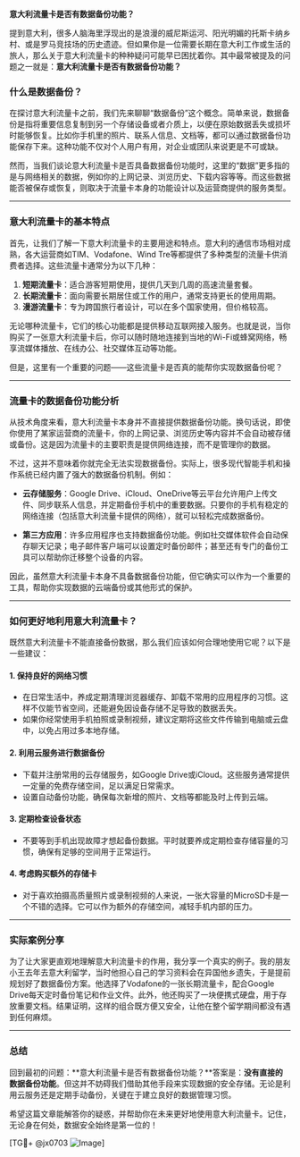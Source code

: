 **意大利流量卡是否有数据备份功能？**

提到意大利，很多人脑海里浮现出的是浪漫的威尼斯运河、阳光明媚的托斯卡纳乡村、或是罗马竞技场的历史遗迹。但如果你是一位需要长期在意大利工作或生活的旅人，那么关于意大利流量卡的种种疑问可能早已困扰着你。其中最常被提及的问题之一就是：**意大利流量卡是否有数据备份功能？**

### 什么是数据备份？

在探讨意大利流量卡之前，我们先来聊聊“数据备份”这个概念。简单来说，数据备份是指将重要信息复制到另一个存储设备或者介质上，以便在原始数据丢失或损坏时能够恢复。比如你手机里的照片、联系人信息、文档等，都可以通过数据备份功能保存下来。这种功能不仅对个人用户有用，对企业或团队来说更是不可或缺。

然而，当我们谈论意大利流量卡是否具备数据备份功能时，这里的“数据”更多指的是与网络相关的数据，例如你的上网记录、浏览历史、下载内容等等。而这些数据能否被保存或恢复，则取决于流量卡本身的功能设计以及运营商提供的服务类型。

---

### 意大利流量卡的基本特点

首先，让我们了解一下意大利流量卡的主要用途和特点。意大利的通信市场相对成熟，各大运营商如TIM、Vodafone、Wind Tre等都提供了多种类型的流量卡供消费者选择。这些流量卡通常分为以下几种：

1. **短期流量卡**：适合游客短期使用，提供几天到几周的高速流量套餐。
2. **长期流量卡**：面向需要长期居住或工作的用户，通常支持更长的使用周期。
3. **漫游流量卡**：专为跨国旅行者设计，可以在多个国家使用，但价格较高。

无论哪种流量卡，它们的核心功能都是提供移动互联网接入服务。也就是说，当你购买了一张意大利流量卡后，你可以随时随地连接到当地的Wi-Fi或蜂窝网络，畅享流媒体播放、在线办公、社交媒体互动等功能。

但是，这里有一个重要的问题——这些流量卡是否真的能帮你实现数据备份呢？

---

### 流量卡的数据备份功能分析

从技术角度来看，意大利流量卡本身并不直接提供数据备份功能。换句话说，即使你使用了某家运营商的流量卡，你的上网记录、浏览历史等内容并不会自动被存储或备份。这是因为流量卡的主要职责是提供网络连接，而不是管理你的数据。

不过，这并不意味着你就完全无法实现数据备份。实际上，很多现代智能手机和操作系统已经内置了强大的数据备份机制。例如：

- **云存储服务**：Google Drive、iCloud、OneDrive等云平台允许用户上传文件、同步联系人信息，并定期备份手机中的重要数据。只要你的手机有稳定的网络连接（包括意大利流量卡提供的网络），就可以轻松完成数据备份。
  
- **第三方应用**：许多应用程序也支持数据备份功能。例如社交媒体软件会自动保存聊天记录；电子邮件客户端可以设置定时备份邮件；甚至还有专门的备份工具可以帮助你迁移整个设备的内容。

因此，虽然意大利流量卡本身不具备数据备份功能，但它确实可以作为一个重要的工具，帮助你实现数据的云端备份或其他形式的保护。

---

### 如何更好地利用意大利流量卡？

既然意大利流量卡不能直接备份数据，那么我们应该如何合理地使用它呢？以下是一些建议：

#### 1. **保持良好的网络习惯**
   - 在日常生活中，养成定期清理浏览器缓存、卸载不常用的应用程序的习惯。这样不仅能节省空间，还能避免因设备存储不足导致的数据丢失。
   - 如果你经常使用手机拍照或录制视频，建议定期将这些文件传输到电脑或云盘中，以免占用过多本地存储。

#### 2. **利用云服务进行数据备份**
   - 下载并注册常用的云存储服务，如Google Drive或iCloud。这些服务通常提供一定量的免费存储空间，足以满足日常需求。
   - 设置自动备份功能，确保每次新增的照片、文档等都能及时上传到云端。

#### 3. **定期检查设备状态**
   - 不要等到手机出现故障才想起备份数据。平时就要养成定期检查存储容量的习惯，确保有足够的空间用于正常运行。

#### 4. **考虑购买额外的存储卡**
   - 对于喜欢拍摄高质量照片或录制视频的人来说，一张大容量的MicroSD卡是一个不错的选择。它可以作为额外的存储空间，减轻手机内部的压力。

---

### 实际案例分享

为了让大家更直观地理解意大利流量卡的作用，我分享一个真实的例子。我的朋友小王去年去意大利留学，当时他担心自己的学习资料会在异国他乡遗失，于是提前规划好了数据备份方案。他选择了Vodafone的一张长期流量卡，配合Google Drive每天定时备份笔记和作业文件。此外，他还购买了一块便携式硬盘，用于存放重要文档。结果证明，这样的组合既方便又安全，让他在整个留学期间都没有遇到任何麻烦。

---

### 总结

回到最初的问题：**意大利流量卡是否有数据备份功能？**答案是：**没有直接的数据备份功能**。但这并不妨碍我们借助其他手段来实现数据的安全存储。无论是利用云服务还是定期手动备份，关键在于建立良好的数据管理习惯。

希望这篇文章能解答你的疑惑，并帮助你在未来更好地使用意大利流量卡。记住，无论身在何处，数据安全始终是第一位的！

[TG💪+ @jx0703 ![Image](https://github.com/user-attachments/assets/dbca1d08-cadb-493c-b0ec-ad6f7a83f270)]